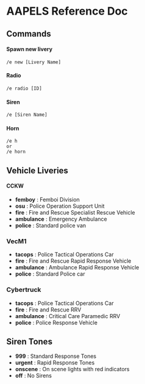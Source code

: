 # AAPELS Reference Doc

## Commands

#### Spawn new livery
```
/e new [Livery Name]
```

#### Radio
```
/e radio [ID]
```

#### Siren
```
/e [Siren Name]
```

#### Horn
```
/e h
or
/e horn
```

## Vehicle Liveries

#### CCKW
- **femboy** : Femboi Division
- **osu** : Police Operation Support Unit
- **fire** : Fire and Rescue Specialist Rescue Vehicle
- **ambulance** : Emergency Ambulance
- **police** : Standard police van

### VecM1
- **tacops** : Police Tactical Operations Car
- **fire** : Fire and Rescue Rapid Response Vehicle
- **ambulance** : Ambulance Rapid Response Vehicle
- **police** : Standard Police car

### Cybertruck
- **tacops** : Police Tactical Operations Car
- **fire** : Fire and Rescue RRV
- **ambulance** : Critical Care Paramedic RRV
- **police** : Police Response Vehicle

## Siren Tones

- **999** : Standard Response Tones
- **urgent** : Rapid Response Tones
- **onscene** : On scene lights with red indicators
- **off** : No Sirens
